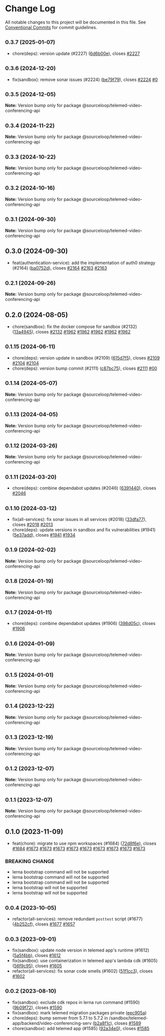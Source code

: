 # Change Log

All notable changes to this project will be documented in this file.
See [Conventional Commits](https://conventionalcommits.org) for commit guidelines.

## <small>0.3.7 (2025-01-07)</small>

* chore(deps): version update (#2227) ([6d6b00e](https://github.com/sourcefuse/loopback4-microservice-catalog/commit/6d6b00e)), closes [#2227](https://github.com/sourcefuse/loopback4-microservice-catalog/issues/2227)





## <small>0.3.6 (2024-12-20)</small>

* fix(sandbox): remove sonar issues (#2224) ([be79f79](https://github.com/sourcefuse/loopback4-microservice-catalog/commit/be79f79)), closes [#2224](https://github.com/sourcefuse/loopback4-microservice-catalog/issues/2224) [#0](https://github.com/sourcefuse/loopback4-microservice-catalog/issues/0)





## <small>0.3.5 (2024-12-05)</small>

**Note:** Version bump only for package @sourceloop/telemed-video-conferencing-api





## <small>0.3.4 (2024-11-22)</small>

**Note:** Version bump only for package @sourceloop/telemed-video-conferencing-api





## <small>0.3.3 (2024-10-22)</small>

**Note:** Version bump only for package @sourceloop/telemed-video-conferencing-api





## <small>0.3.2 (2024-10-16)</small>

**Note:** Version bump only for package @sourceloop/telemed-video-conferencing-api





## <small>0.3.1 (2024-09-30)</small>

**Note:** Version bump only for package @sourceloop/telemed-video-conferencing-api





## 0.3.0 (2024-09-30)

* feat(authentication-service): add the implementation of auth0 strategy (#2164) ([ba0752d](https://github.com/sourcefuse/loopback4-microservice-catalog/commit/ba0752d)), closes [#2164](https://github.com/sourcefuse/loopback4-microservice-catalog/issues/2164) [#2163](https://github.com/sourcefuse/loopback4-microservice-catalog/issues/2163) [#2163](https://github.com/sourcefuse/loopback4-microservice-catalog/issues/2163)





## <small>0.2.1 (2024-09-26)</small>

**Note:** Version bump only for package @sourceloop/telemed-video-conferencing-api





## 0.2.0 (2024-08-05)

* chore(sandbox): fix the docker compose for sandbox (#2132) ([13a4945](https://github.com/sourcefuse/loopback4-microservice-catalog/commit/13a4945)), closes [#2132](https://github.com/sourcefuse/loopback4-microservice-catalog/issues/2132) [#1962](https://github.com/sourcefuse/loopback4-microservice-catalog/issues/1962) [#1962](https://github.com/sourcefuse/loopback4-microservice-catalog/issues/1962) [#1962](https://github.com/sourcefuse/loopback4-microservice-catalog/issues/1962) [#1962](https://github.com/sourcefuse/loopback4-microservice-catalog/issues/1962) [#1962](https://github.com/sourcefuse/loopback4-microservice-catalog/issues/1962)





## <small>0.1.15 (2024-06-11)</small>

* chore(deps):  version update in sandbox (#2109) ([615d7f5](https://github.com/sourcefuse/loopback4-microservice-catalog/commit/615d7f5)), closes [#2109](https://github.com/sourcefuse/loopback4-microservice-catalog/issues/2109) [#2104](https://github.com/sourcefuse/loopback4-microservice-catalog/issues/2104) [#2104](https://github.com/sourcefuse/loopback4-microservice-catalog/issues/2104)
* chore(deps): version bump commit (#2111) ([c87bc75](https://github.com/sourcefuse/loopback4-microservice-catalog/commit/c87bc75)), closes [#2111](https://github.com/sourcefuse/loopback4-microservice-catalog/issues/2111) [#00](https://github.com/sourcefuse/loopback4-microservice-catalog/issues/00)





## <small>0.1.14 (2024-05-07)</small>

**Note:** Version bump only for package @sourceloop/telemed-video-conferencing-api





## <small>0.1.13 (2024-04-05)</small>

**Note:** Version bump only for package @sourceloop/telemed-video-conferencing-api





## <small>0.1.12 (2024-03-26)</small>

**Note:** Version bump only for package @sourceloop/telemed-video-conferencing-api





## <small>0.1.11 (2024-03-20)</small>

* chore(deps): combine dependabot updates (#2046) ([6391440](https://github.com/sourcefuse/loopback4-microservice-catalog/commit/6391440)), closes [#2046](https://github.com/sourcefuse/loopback4-microservice-catalog/issues/2046)





## <small>0.1.10 (2024-03-12)</small>

* fix(all-services): fix sonar issues in all services (#2018) ([33dfa77](https://github.com/sourcefuse/loopback4-microservice-catalog/commit/33dfa77)), closes [#2018](https://github.com/sourcefuse/loopback4-microservice-catalog/issues/2018) [#2013](https://github.com/sourcefuse/loopback4-microservice-catalog/issues/2013)
* chore(deps): update versions in sandbox and fix vulnerabilities  (#1941) ([5e37add](https://github.com/sourcefuse/loopback4-microservice-catalog/commit/5e37add)), closes [#1941](https://github.com/sourcefuse/loopback4-microservice-catalog/issues/1941) [#1934](https://github.com/sourcefuse/loopback4-microservice-catalog/issues/1934)





## <small>0.1.9 (2024-02-02)</small>

**Note:** Version bump only for package @sourceloop/telemed-video-conferencing-api





## <small>0.1.8 (2024-01-19)</small>

**Note:** Version bump only for package @sourceloop/telemed-video-conferencing-api





## <small>0.1.7 (2024-01-11)</small>

* chore(deps): combine dependabot updates (#1906) ([398d05c](https://github.com/sourcefuse/loopback4-microservice-catalog/commit/398d05c)), closes [#1906](https://github.com/sourcefuse/loopback4-microservice-catalog/issues/1906)





## <small>0.1.6 (2024-01-09)</small>

**Note:** Version bump only for package @sourceloop/telemed-video-conferencing-api





## <small>0.1.5 (2024-01-01)</small>

**Note:** Version bump only for package @sourceloop/telemed-video-conferencing-api





## <small>0.1.4 (2023-12-22)</small>

**Note:** Version bump only for package @sourceloop/telemed-video-conferencing-api





## <small>0.1.3 (2023-12-19)</small>

**Note:** Version bump only for package @sourceloop/telemed-video-conferencing-api





## <small>0.1.2 (2023-12-07)</small>

**Note:** Version bump only for package @sourceloop/telemed-video-conferencing-api





## <small>0.1.1 (2023-12-07)</small>

**Note:** Version bump only for package @sourceloop/telemed-video-conferencing-api





## 0.1.0 (2023-11-09)

* feat(chore): migrate to use npm workspaces (#1684) ([72d8f6e](https://github.com/sourcefuse/loopback4-microservice-catalog/commit/72d8f6e)), closes [#1684](https://github.com/sourcefuse/loopback4-microservice-catalog/issues/1684) [#1673](https://github.com/sourcefuse/loopback4-microservice-catalog/issues/1673) [#1673](https://github.com/sourcefuse/loopback4-microservice-catalog/issues/1673) [#1673](https://github.com/sourcefuse/loopback4-microservice-catalog/issues/1673) [#1673](https://github.com/sourcefuse/loopback4-microservice-catalog/issues/1673) [#1673](https://github.com/sourcefuse/loopback4-microservice-catalog/issues/1673) [#1673](https://github.com/sourcefuse/loopback4-microservice-catalog/issues/1673) [#1673](https://github.com/sourcefuse/loopback4-microservice-catalog/issues/1673) [#1673](https://github.com/sourcefuse/loopback4-microservice-catalog/issues/1673) [#1673](https://github.com/sourcefuse/loopback4-microservice-catalog/issues/1673)


### BREAKING CHANGE

* lerna bootstrap command will not be supported
* lerna bootstrap command will not be supported
* lerna bootstrap command will not be supported
* lerna bootstrap will not be supported
* lerna bootstrap will not be supported




## <small>0.0.4 (2023-10-05)</small>

* refactor(all-services): remove redundant `posttest` script (#1677) ([4b252cf](https://github.com/sourcefuse/loopback4-microservice-catalog/commit/4b252cf)), closes [#1677](https://github.com/sourcefuse/loopback4-microservice-catalog/issues/1677) [#1657](https://github.com/sourcefuse/loopback4-microservice-catalog/issues/1657)





## <small>0.0.3 (2023-09-01)</small>

* fix(sandbox): update node version in telemed app's runtime (#1612) ([5a5f4bb](https://github.com/sourcefuse/loopback4-microservice-catalog/commit/5a5f4bb)), closes [#1612](https://github.com/sourcefuse/loopback4-microservice-catalog/issues/1612)
* fix(sandbox): use containerization in telemed app's lambda cdk (#1605) ([56f9c95](https://github.com/sourcefuse/loopback4-microservice-catalog/commit/56f9c95)), closes [#1605](https://github.com/sourcefuse/loopback4-microservice-catalog/issues/1605)
* refactor(all-services): fix sonar code smells (#1602) ([51f1cc3](https://github.com/sourcefuse/loopback4-microservice-catalog/commit/51f1cc3)), closes [#1602](https://github.com/sourcefuse/loopback4-microservice-catalog/issues/1602)





## <small>0.0.2 (2023-08-10)</small>

* fix(sandbox): exclude cdk repos in lerna run command (#1590) ([9b09f72](https://github.com/sourcefuse/loopback4-microservice-catalog/commit/9b09f72)), closes [#1590](https://github.com/sourcefuse/loopback4-microservice-catalog/issues/1590)
* fix(sandbox): mark telemed migration packages private ([eec905a](https://github.com/sourcefuse/loopback4-microservice-catalog/commit/eec905a))
* chore(deps): bump semver from 5.7.1 to 5.7.2 in /sandbox/telemed-app/backend/video-conferencing-serv ([b2a8f1c](https://github.com/sourcefuse/loopback4-microservice-catalog/commit/b2a8f1c)), closes [#1589](https://github.com/sourcefuse/loopback4-microservice-catalog/issues/1589)
* chore(sandbox): add telemed app (#1585) ([92a34e0](https://github.com/sourcefuse/loopback4-microservice-catalog/commit/92a34e0)), closes [#1585](https://github.com/sourcefuse/loopback4-microservice-catalog/issues/1585)
